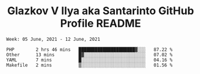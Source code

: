 <h1 align="center">Glazkov V Ilya aka Santarinto GitHub Profile README</h1>

<!--START_SECTION:waka-->
```text
Week: 05 June, 2021 - 12 June, 2021

PHP        2 hrs 46 mins   █████████████████████▓░░░   87.22 % 
Other      13 mins         █▓░░░░░░░░░░░░░░░░░░░░░░░   07.02 % 
YAML       7 mins          █░░░░░░░░░░░░░░░░░░░░░░░░   04.16 % 
Makefile   2 mins          ▒░░░░░░░░░░░░░░░░░░░░░░░░   01.56 % 
```
<!--END_SECTION:waka-->